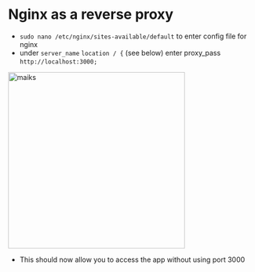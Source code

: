 # Nginx as a reverse proxy

- `sudo nano /etc/nginx/sites-available/default` to enter config file for nginx
- under `server_name` `location / {` (see below) enter proxy_pass `http://localhost:3000;`


<img width="360" alt="maiks" src="https://user-images.githubusercontent.com/110179866/184926265-e1a3875a-6190-4010-bf78-6bb3a6681321.png">



- This should now allow you to access the app without using port 3000